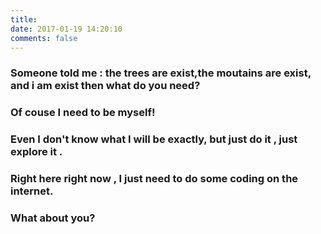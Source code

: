 ```yaml
---
title: 
date: 2017-01-19 14:20:10
comments: false
---
```

### Someone told me : the trees are exist,the moutains are exist, and i am exist then what do you need?
### Of couse I need to be myself!

### Even I don't know what I will be exactly, but just do it , just explore it .

### Right here right now , I just need to do some coding on the internet.

### What about you?
